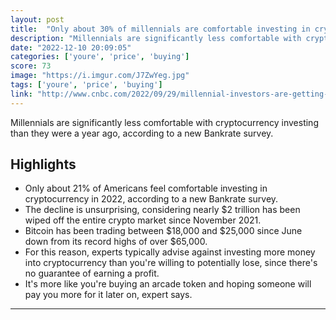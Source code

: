 ```yaml
---
layout: post
title:  "Only about 30% of millennials are comfortable investing in crypto, down from about 50% in 2021"
description: "Millennials are significantly less comfortable with cryptocurrency investing than they were a year ago, according to a new Bankrate survey."
date: "2022-12-10 20:09:05"
categories: ['youre', 'price', 'buying']
score: 73
image: "https://i.imgur.com/J7ZwYeg.jpg"
tags: ['youre', 'price', 'buying']
link: "http://www.cnbc.com/2022/09/29/millennial-investors-are-getting-less-comfortable-with-cryptocurrency.html"
---
```


Millennials are significantly less comfortable with cryptocurrency investing than they were a year ago, according to a new Bankrate survey.

## Highlights

- Only about 21% of Americans feel comfortable investing in cryptocurrency in 2022, according to a new Bankrate survey.
- The decline is unsurprising, considering nearly $2 trillion has been wiped off the entire crypto market since November 2021.
- Bitcoin has been trading between $18,000 and $25,000 since June down from its record highs of over $65,000.
- For this reason, experts typically advise against investing more money into cryptocurrency than you're willing to potentially lose, since there's no guarantee of earning a profit.
- It's more like you're buying an arcade token and hoping someone will pay you more for it later on, expert says.

---
